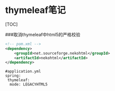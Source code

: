 # thymeleaf笔记

[TOC]



###取消thymeleaf中html5的严格校验

```xml
<!-- pom.xml -->
<dependency>
    <groupId>net.sourceforge.nekohtml</groupId>
    <artifactId>nekohtml</artifactId>
</dependency>
```

```properties
#application.yml
spring:
 thymeleaf:
  mode: LEGACYHTML5
```

